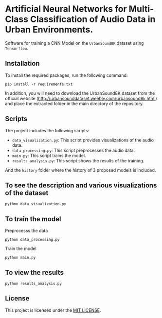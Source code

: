 # Artificial Neural Networks for Multi-Class Classification of Audio Data in Urban Environments.
Software for training a CNN Model on the `UrbanSound8K` dataset using `Tensorflow`. 

## Installation

To install the required packages, run the following command:

```
pip install -r requirements.txt
```

In addition, you will need to download the UrbanSound8K dataset from the official website (http://urbansounddataset.weebly.com/urbansound8k.html) and place the extracted folder in the main directory of the repository.


## Scripts

The project includes the following scripts:

- `data_visualization.py`: This script provides visualizations of the audio data.
- `data_processing.py`: This script preprocesses the audio data.
- `main.py`: This script trains the model.
- `results_analysis.py`: This script shows the results of the training.

And the `history` folder where the history of 3 proposed models is included.


## To see the description and various visualizations of the dataset
```
python data_visualization.py
```


## To train the model

Preprocesss the data
```
python data_processing.py
```

Train the model
```
python main.py
```

## To view the results
```
python results_analysis.py
```

## License

This project is licensed under the [MIT LICENSE](LICENSE.md).
